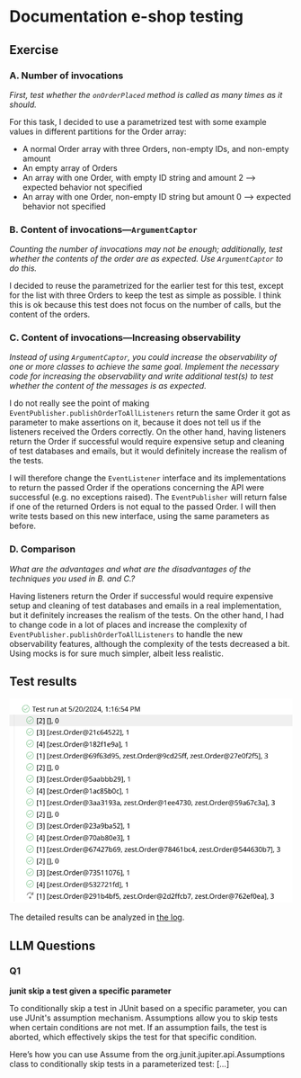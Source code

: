 # Documentation e-shop testing

## Exercise

### A. Number of invocations
*First, test whether the `onOrderPlaced` method is called as many times as it should.*

For this task, I decided to use a parametrized test with some example values in different partitions for the Order array:

- A normal Order array with three Orders, non-empty IDs, and non-empty amount
- An empty array of Orders
- An array with one Order, with empty ID string and amount 2 --> expected behavior not specified
- An array with one Order, non-empty ID string but amount 0 --> expected behavior not specified


### B. Content of invocations—`ArgumentCaptor`
*Counting the number of invocations may not be enough; additionally, test whether the contents of the order are as expected. Use `ArgumentCaptor` to do this.*

I decided to reuse the parametrized for the earlier test for this test, except for the list with three Orders to keep the test as simple as possible. I think this is ok because this test does not focus on the number of calls, but the content of the orders.


### C. Content of invocations—Increasing observability
*Instead of using `ArgumentCaptor`, you could increase the observability of one or more classes to achieve the same goal.
Implement the necessary code for increasing the observability and write additional test(s) to test whether the content of the messages is as expected.*

I do not really see the point of making `EventPublisher.publishOrderToAllListeners` return the same Order it got as parameter to make assertions on it, because it does not tell us if the listeners received the Orders correctly. On the other hand, having listeners return the Order if successful would require expensive setup and cleaning of test databases and emails, but it would definitely increase the realism of the tests.

I will therefore change the `EventListener` interface and its implementations to return the passed Order if the operations concerning the API were successful (e.g. no exceptions raised). The `EventPublisher` will return false if one of the returned Orders is not equal to the passed Order. I will then write tests based on this new interface, using the same parameters as before. 

### D. Comparison
*What are the advantages and what are the disadvantages of the techniques you used in B. and C.?*

Having listeners return the Order if successful would require expensive setup and cleaning of test databases and emails in a real implementation, but it definitely increases the realism of the tests. On the other hand, I had to change code in a lot of places and increase the complexity of `EventPublisher.publishOrderToAllListeners` to handle the new observability features, although the complexity of the tests decreased a bit. Using mocks is for sure much simpler, albeit less realistic.

## Test results

![](./assets/tests_results.png)

The detailed results can be analyzed in [the log](./assets/tests_results_details.txt).

## LLM Questions

### Q1

**junit skip a test given a specific parameter**

To conditionally skip a test in JUnit based on a specific parameter, you can use JUnit's assumption mechanism. Assumptions allow you to skip tests when certain conditions are not met. If an assumption fails, the test is aborted, which effectively skips the test for that specific condition.

Here’s how you can use Assume from the org.junit.jupiter.api.Assumptions class to conditionally skip tests in a parameterized test: [...]